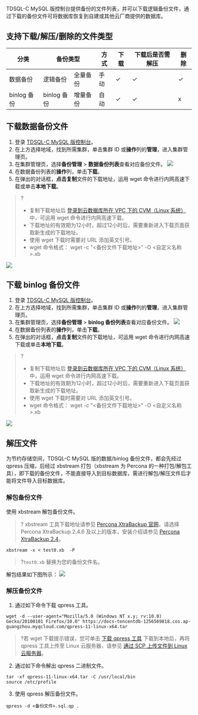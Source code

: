 TDSQL-C MySQL 版控制台提供备份的文件列表，并可以下载逻辑备份文件，通过下载的备份文件可将数据库恢复到自建或其他云厂商提供的数据库。

## 支持下载/解压/删除的文件类型
<table>
<thead><tr><th>分类</th><th colspan = "2" style="text-align:center" width="30%">备份类型</th><th>方式</th><th>下载</th><th>下载后是否需解压</th><th>删除</th></tr></thead>
<tbody>
<tr>
<td>数据备份</td><td>逻辑备份</td><td>全量备份</td><td>手动</td><td>&#10003;</td><td>&#10003;</td><td>&#10003;</td></tr>
<tr>
<td>binlog 备份</td><td>binlog 备份</td><td>增量备份</td><td>自动</td><td>&#10003;</td><td>&#10003;</td><td>x</td></tr>
</tbody></table>

## 下载数据备份文件
1. 登录 [TDSQL-C MySQL 版控制台](https://console.cloud.tencent.com/cynosdb)。
2. 在上方选择地域，找到所需集群，单击集群 ID 或**操作**列的**管理**，进入集群管理页。
3. 在集群管理页，选择**备份管理** > **数据备份列表**查看对应备份文件。
![](https://qcloudimg.tencent-cloud.cn/raw/69cf1381ec8cc587a8c361b5819cffd2.png)
4. 在数据备份列表的**操作**列，单击**下载**。
5. 在弹出的对话框，**点击复制**文件的下载地址，运用 wget 命令进行内网高速下载或单击**本地下载**。
>?
>- 复制下载地址后 [登录到云数据库所在 VPC 下的 CVM（Linux 系统）](https://cloud.tencent.com/document/product/213/2936#.E6.AD.A5.E9.AA.A43.EF.BC.9A.E7.99.BB.E5.BD.95.E4.BA.91.E6.9C.8D.E5.8A.A1.E5.99.A8)中，可运用 wget 命令进行内网高速下载。
>- 下载地址的有效期为12小时，超过12小时后，需要重新进入下载页面获取新生成的下载地址。
>- 使用 wget 下载时需要对 URL 添加英文引号。
>- wget 命令格式： wget -c "<备份文件下载地址>" -O <自定义名称>.xb
>
![](https://qcloudimg.tencent-cloud.cn/raw/f71fdc60557fd90e5892ed5d824a0dc9.png)

## 下载 binlog 备份文件
1. 登录 [TDSQL-C MySQL 版控制台](https://console.cloud.tencent.com/cynosdb)。
2. 在上方选择地域，找到所需集群，单击集群 ID 或**操作**列的**管理**，进入集群管理页。
3. 在集群管理页，选择**备份管理** > **binlog 备份列表**查看对应备份文件。
![](https://qcloudimg.tencent-cloud.cn/raw/b82b9d6a088d8809ba4e6f4f6cf99190.png)
4. 在数据备份列表的**操作**列，单击**下载**。
5. 在弹出的对话框，**点击复制**文件的下载地址，可运用 wget 命令进行内网高速下载或单击**本地下载**。
>?
>- 复制下载地址后 [登录到云数据库所在 VPC 下的 CVM（Linux 系统）](https://cloud.tencent.com/document/product/213/2936#.E6.AD.A5.E9.AA.A43.EF.BC.9A.E7.99.BB.E5.BD.95.E4.BA.91.E6.9C.8D.E5.8A.A1.E5.99.A8)中，运用 wget 命令进行内网高速下载。
>- 下载地址的有效期为12小时，超过12小时后，需要重新进入下载页面获取新生成的下载地址。
>- 使用 wget 下载时需要对 URL 添加英文引号。
>- wget 命令格式： wget -c "<备份文件下载地址>" -O <自定义名称>.xb
>
![](https://qcloudimg.tencent-cloud.cn/raw/d4d21e649e4f539a830aa796fc66b23d.png)

## 解压文件
为节约存储空间，TDSQL-C MySQL 版的数据/binlog 备份文件，都会先经过 qpress 压缩，后经过 xbstream 打包（xbstream 为 Percona 的一种打包/解包工具），即下载的备份文件，不能直接导入到目标数据库，需进行解包/解压文件后才能将文件导入目标数据库。

### 解包备份文件
使用 xbstream 解包备份文件。
>? xbstream 工具下载地址请参见 [Percona XtraBackup 官网](https://www.percona.com/downloads/Percona-XtraBackup-2.4/LATEST/)，请选择 Percona XtraBackup 2.4.6 及以上的版本，安装介绍请参见 [Percona XtraBackup 2.4](https://docs.percona.com/percona-xtrabackup/2.4/installation/yum_repo.html)。
>
```
xbstream -x < test0.xb  -P
```
>?`test0.xb` 替换为您的备份文件名。
>
解包结果如下图所示：
![](https://qcloudimg.tencent-cloud.cn/raw/cca5598d0c99ccb9804af38bb44ca5e2.png)

### 解压备份文件
1. 通过如下命令下载 qpress 工具。
```
wget -d --user-agent="Mozilla/5.0 (Windows NT x.y; rv:10.0) Gecko/20100101 Firefox/10.0" https://docs-tencentdb-1256569818.cos.ap-guangzhou.myqcloud.com/qpress-11-linux-x64.tar
```
>?若 wget 下载提示错误，您可单击 [下载 qpress 工具](https://docs-tencentdb-1256569818.cos.ap-guangzhou.myqcloud.com/qpress-11-linux-x64.tar) 下载到本地后，再将 qpress 工具上传至 Linux 云服务器，请参见 [通过 SCP 上传文件到 Linux 云服务器](https://cloud.tencent.com/document/product/213/2133)。
>
2. 通过如下命令解出 qpress 二进制文件。
```
tar -xf qpress-11-linux-x64.tar -C /usr/local/bin
source /etc/profile
```
3. 使用 qpress 解压备份文件。
```
qpress -d <备份文件>.sql.qp .
```

